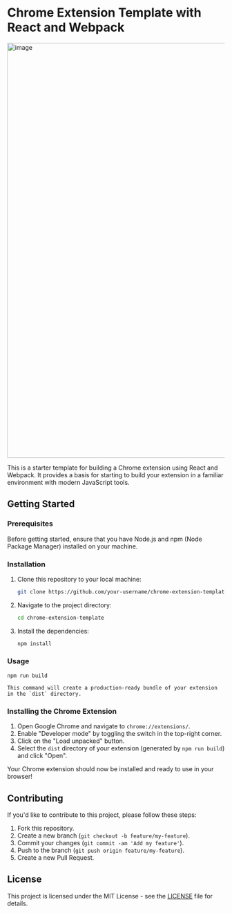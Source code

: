 # Chrome Extension Template with React and Webpack

<img width="960" alt="image" src="https://github.com/AkashShinde-c/Chrome-Extension-Template-React-Webpack-/assets/54067548/f39b2869-d9b9-4d7d-9779-9fea3159dea0">


This is a starter template for building a Chrome extension using React and Webpack. It provides a basis for starting to build your extension in a familiar environment with modern JavaScript tools.

## Getting Started

### Prerequisites

Before getting started, ensure that you have Node.js and npm (Node Package Manager) installed on your machine.

### Installation

1. Clone this repository to your local machine:
    ```bash
    git clone https://github.com/your-username/chrome-extension-template.git

2. Navigate to the project directory:
    ```bash
    cd chrome-extension-template

3. Install the dependencies:
    ```bash
    npm install

### Usage

    npm run build
    
    This command will create a production-ready bundle of your extension in the `dist` directory.

### Installing the Chrome Extension

1. Open Google Chrome and navigate to `chrome://extensions/`.
2. Enable "Developer mode" by toggling the switch in the top-right corner.
3. Click on the "Load unpacked" button.
4. Select the `dist` directory of your extension (generated by `npm run build`) and click "Open".

Your Chrome extension should now be installed and ready to use in your browser!

## Contributing

If you'd like to contribute to this project, please follow these steps:

1. Fork this repository.
2. Create a new branch (`git checkout -b feature/my-feature`).
3. Commit your changes (`git commit -am 'Add my feature'`).
4. Push to the branch (`git push origin feature/my-feature`).
5. Create a new Pull Request.

## License

This project is licensed under the MIT License - see the [LICENSE](LICENSE) file for details.
    

